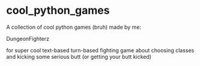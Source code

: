 # cool_python_games
A collection of cool python games (bruh) made by me:

DungeonFighterz

for super cool text-based turn-based fighting game about choosing classes and kicking some serious butt (or getting your butt kicked)
